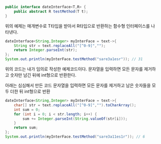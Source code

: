 ```java
public interface dateInterface<T,R> {  
    public abstract R testMethod(T t);  
}
```

위의 예제는 매개변수로 T타입을 받아서 R타입으로 반환하는 함수형 인터페이스를 나타낸다.
```java
dateInterface<String,Integer> myInterFace = text->{  
    String str = text.replaceAll("[^0-9]","");  
    return Integer.parseInt(str);  
};  
System.out.println(myInterFace.testMethod("sare3a1esr")); // 31
```

위의 코드는 내가 임의로 작성한 예제코드이다.
문자열을 입력하면 모든 문자를 제거하고 숫자만 남긴 뒤에 int형으로 반환한다.

아래는 심심해서 만든 코드
문자열을 입력하면 모든 문자를 제거하고 남은 숫자들을 모두 더한 뒤 int형으로 반환
```java
dateInterface<String,Integer> myInterFace = text->{  
    char[] str = text.replaceAll("[^0-9]","").toCharArray();  
    int sum = 0;  
    for (int i = 0; i < str.length; i++) {  
        sum += Integer.parseInt(String.valueOf(str[i]));  
    }  
    return sum;  
};  
System.out.println(myInterFace.testMethod("sare3a11es1r")); // 6
```


